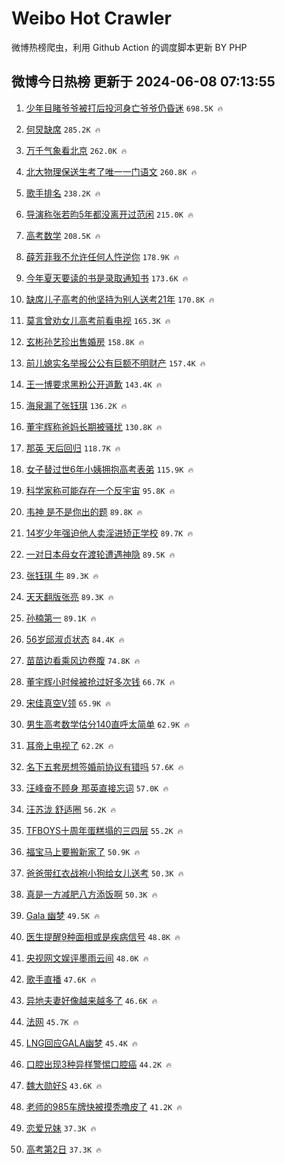 # Weibo Hot Crawler 



微博热榜爬虫，利用 Github Action 的调度脚本更新 BY PHP 


## 微博今日热榜 更新于 2024-06-08 07:13:55 
1. [少年目睹爷爷被打后投河身亡爷爷仍昏迷](https://s.weibo.com/weibo?q=%23%E5%B0%91%E5%B9%B4%E7%9B%AE%E7%9D%B9%E7%88%B7%E7%88%B7%E8%A2%AB%E6%89%93%E5%90%8E%E6%8A%95%E6%B2%B3%E8%BA%AB%E4%BA%A1%E7%88%B7%E7%88%B7%E4%BB%8D%E6%98%8F%E8%BF%B7%23&t=31&band_rank=1&Refer=top) `698.5K 🔥` 

1. [何炅缺席](https://s.weibo.com/weibo?q=%E4%BD%95%E7%82%85%E7%BC%BA%E5%B8%AD&t=31&band_rank=2&Refer=top) `285.2K 🔥` 

1. [万千气象看北京](https://s.weibo.com/weibo?q=%23%E4%B8%87%E5%8D%83%E6%B0%94%E8%B1%A1%E7%9C%8B%E5%8C%97%E4%BA%AC%23&t=31&band_rank=3&Refer=top) `262.0K 🔥` 

1. [北大物理保送生考了唯一一门语文](https://s.weibo.com/weibo?q=%23%E5%8C%97%E5%A4%A7%E7%89%A9%E7%90%86%E4%BF%9D%E9%80%81%E7%94%9F%E8%80%83%E4%BA%86%E5%94%AF%E4%B8%80%E4%B8%80%E9%97%A8%E8%AF%AD%E6%96%87%23&t=31&band_rank=4&Refer=top) `260.8K 🔥` 

1. [歌手排名](https://s.weibo.com/weibo?q=%E6%AD%8C%E6%89%8B%E6%8E%92%E5%90%8D&t=31&band_rank=5&Refer=top) `238.2K 🔥` 

1. [导演称张若昀5年都没离开过范闲](https://s.weibo.com/weibo?q=%23%E5%AF%BC%E6%BC%94%E7%A7%B0%E5%BC%A0%E8%8B%A5%E6%98%805%E5%B9%B4%E9%83%BD%E6%B2%A1%E7%A6%BB%E5%BC%80%E8%BF%87%E8%8C%83%E9%97%B2%23&t=31&band_rank=6&Refer=top) `215.0K 🔥` 

1. [高考数学](https://s.weibo.com/weibo?q=%E9%AB%98%E8%80%83%E6%95%B0%E5%AD%A6&t=31&band_rank=7&Refer=top) `208.5K 🔥` 

1. [薛芳菲我不允许任何人忤逆你](https://s.weibo.com/weibo?q=%E8%96%9B%E8%8A%B3%E8%8F%B2%E6%88%91%E4%B8%8D%E5%85%81%E8%AE%B8%E4%BB%BB%E4%BD%95%E4%BA%BA%E5%BF%A4%E9%80%86%E4%BD%A0&t=31&band_rank=8&Refer=top) `178.9K 🔥` 

1. [今年夏天要读的书是录取通知书](https://s.weibo.com/weibo?q=%23%E4%BB%8A%E5%B9%B4%E5%A4%8F%E5%A4%A9%E8%A6%81%E8%AF%BB%E7%9A%84%E4%B9%A6%E6%98%AF%E5%BD%95%E5%8F%96%E9%80%9A%E7%9F%A5%E4%B9%A6%23&t=31&band_rank=9&Refer=top) `173.6K 🔥` 

1. [缺席儿子高考的他坚持为别人送考21年](https://s.weibo.com/weibo?q=%23%E7%BC%BA%E5%B8%AD%E5%84%BF%E5%AD%90%E9%AB%98%E8%80%83%E7%9A%84%E4%BB%96%E5%9D%9A%E6%8C%81%E4%B8%BA%E5%88%AB%E4%BA%BA%E9%80%81%E8%80%8321%E5%B9%B4%23&t=31&band_rank=10&Refer=top) `170.8K 🔥` 

1. [莫言曾劝女儿高考前看电视](https://s.weibo.com/weibo?q=%23%E8%8E%AB%E8%A8%80%E6%9B%BE%E5%8A%9D%E5%A5%B3%E5%84%BF%E9%AB%98%E8%80%83%E5%89%8D%E7%9C%8B%E7%94%B5%E8%A7%86%23&t=31&band_rank=11&Refer=top) `165.3K 🔥` 

1. [玄彬孙艺珍出售婚房](https://s.weibo.com/weibo?q=%23%E7%8E%84%E5%BD%AC%E5%AD%99%E8%89%BA%E7%8F%8D%E5%87%BA%E5%94%AE%E5%A9%9A%E6%88%BF%23&t=31&band_rank=12&Refer=top) `158.8K 🔥` 

1. [前儿媳实名举报公公有巨额不明财产](https://s.weibo.com/weibo?q=%23%E5%89%8D%E5%84%BF%E5%AA%B3%E5%AE%9E%E5%90%8D%E4%B8%BE%E6%8A%A5%E5%85%AC%E5%85%AC%E6%9C%89%E5%B7%A8%E9%A2%9D%E4%B8%8D%E6%98%8E%E8%B4%A2%E4%BA%A7%23&t=31&band_rank=13&Refer=top) `157.4K 🔥` 

1. [王一博要求黑粉公开道歉](https://s.weibo.com/weibo?q=%23%E7%8E%8B%E4%B8%80%E5%8D%9A%E8%A6%81%E6%B1%82%E9%BB%91%E7%B2%89%E5%85%AC%E5%BC%80%E9%81%93%E6%AD%89%23&t=31&band_rank=14&Refer=top) `143.4K 🔥` 

1. [海泉漏了张钰琪](https://s.weibo.com/weibo?q=%E6%B5%B7%E6%B3%89%E6%BC%8F%E4%BA%86%E5%BC%A0%E9%92%B0%E7%90%AA&t=31&band_rank=15&Refer=top) `136.2K 🔥` 

1. [董宇辉称爸妈长期被骚扰](https://s.weibo.com/weibo?q=%23%E8%91%A3%E5%AE%87%E8%BE%89%E7%A7%B0%E7%88%B8%E5%A6%88%E9%95%BF%E6%9C%9F%E8%A2%AB%E9%AA%9A%E6%89%B0%23&t=31&band_rank=16&Refer=top) `130.8K 🔥` 

1. [那英 天后回归](https://s.weibo.com/weibo?q=%E9%82%A3%E8%8B%B1%20%E5%A4%A9%E5%90%8E%E5%9B%9E%E5%BD%92&t=31&band_rank=17&Refer=top) `118.7K 🔥` 

1. [女子替过世6年小姨拥抱高考表弟](https://s.weibo.com/weibo?q=%23%E5%A5%B3%E5%AD%90%E6%9B%BF%E8%BF%87%E4%B8%966%E5%B9%B4%E5%B0%8F%E5%A7%A8%E6%8B%A5%E6%8A%B1%E9%AB%98%E8%80%83%E8%A1%A8%E5%BC%9F%23&t=31&band_rank=18&Refer=top) `115.9K 🔥` 

1. [科学家称可能存在一个反宇宙](https://s.weibo.com/weibo?q=%23%E7%A7%91%E5%AD%A6%E5%AE%B6%E7%A7%B0%E5%8F%AF%E8%83%BD%E5%AD%98%E5%9C%A8%E4%B8%80%E4%B8%AA%E5%8F%8D%E5%AE%87%E5%AE%99%23&t=31&band_rank=19&Refer=top) `95.8K 🔥` 

1. [韦神 是不是你出的题](https://s.weibo.com/weibo?q=%E9%9F%A6%E7%A5%9E%20%E6%98%AF%E4%B8%8D%E6%98%AF%E4%BD%A0%E5%87%BA%E7%9A%84%E9%A2%98&t=31&band_rank=20&Refer=top) `89.8K 🔥` 

1. [14岁少年强迫他人卖淫进矫正学校](https://s.weibo.com/weibo?q=%2314%E5%B2%81%E5%B0%91%E5%B9%B4%E5%BC%BA%E8%BF%AB%E4%BB%96%E4%BA%BA%E5%8D%96%E6%B7%AB%E8%BF%9B%E7%9F%AB%E6%AD%A3%E5%AD%A6%E6%A0%A1%23&t=31&band_rank=21&Refer=top) `89.7K 🔥` 

1. [一对日本母女在渡轮遭遇神隐](https://s.weibo.com/weibo?q=%E4%B8%80%E5%AF%B9%E6%97%A5%E6%9C%AC%E6%AF%8D%E5%A5%B3%E5%9C%A8%E6%B8%A1%E8%BD%AE%E9%81%AD%E9%81%87%E7%A5%9E%E9%9A%90&t=31&band_rank=22&Refer=top) `89.5K 🔥` 

1. [张钰琪 牛](https://s.weibo.com/weibo?q=%E5%BC%A0%E9%92%B0%E7%90%AA%20%E7%89%9B&t=31&band_rank=23&Refer=top) `89.3K 🔥` 

1. [天天翻版张亮](https://s.weibo.com/weibo?q=%23%E5%A4%A9%E5%A4%A9%E7%BF%BB%E7%89%88%E5%BC%A0%E4%BA%AE%23&t=31&band_rank=24&Refer=top) `89.3K 🔥` 

1. [孙楠第一](https://s.weibo.com/weibo?q=%E5%AD%99%E6%A5%A0%E7%AC%AC%E4%B8%80&t=31&band_rank=25&Refer=top) `89.1K 🔥` 

1. [56岁邱淑贞状态](https://s.weibo.com/weibo?q=%2356%E5%B2%81%E9%82%B1%E6%B7%91%E8%B4%9E%E7%8A%B6%E6%80%81%23&t=31&band_rank=26&Refer=top) `84.4K 🔥` 

1. [苗苗边看乘风边卷腹](https://s.weibo.com/weibo?q=%E8%8B%97%E8%8B%97%E8%BE%B9%E7%9C%8B%E4%B9%98%E9%A3%8E%E8%BE%B9%E5%8D%B7%E8%85%B9&t=31&band_rank=27&Refer=top) `74.8K 🔥` 

1. [董宇辉小时候被抢过好多次钱](https://s.weibo.com/weibo?q=%23%E8%91%A3%E5%AE%87%E8%BE%89%E5%B0%8F%E6%97%B6%E5%80%99%E8%A2%AB%E6%8A%A2%E8%BF%87%E5%A5%BD%E5%A4%9A%E6%AC%A1%E9%92%B1%23&t=31&band_rank=28&Refer=top) `66.7K 🔥` 

1. [宋佳真空V领](https://s.weibo.com/weibo?q=%23%E5%AE%8B%E4%BD%B3%E7%9C%9F%E7%A9%BAV%E9%A2%86%23&t=31&band_rank=29&Refer=top) `65.9K 🔥` 

1. [男生高考数学估分140直呼太简单](https://s.weibo.com/weibo?q=%23%E7%94%B7%E7%94%9F%E9%AB%98%E8%80%83%E6%95%B0%E5%AD%A6%E4%BC%B0%E5%88%86140%E7%9B%B4%E5%91%BC%E5%A4%AA%E7%AE%80%E5%8D%95%23&t=31&band_rank=30&Refer=top) `62.9K 🔥` 

1. [耳帝上电视了](https://s.weibo.com/weibo?q=%E8%80%B3%E5%B8%9D%E4%B8%8A%E7%94%B5%E8%A7%86%E4%BA%86&t=31&band_rank=31&Refer=top) `62.2K 🔥` 

1. [名下五套房想签婚前协议有错吗](https://s.weibo.com/weibo?q=%23%E5%90%8D%E4%B8%8B%E4%BA%94%E5%A5%97%E6%88%BF%E6%83%B3%E7%AD%BE%E5%A9%9A%E5%89%8D%E5%8D%8F%E8%AE%AE%E6%9C%89%E9%94%99%E5%90%97%23&t=31&band_rank=32&Refer=top) `57.6K 🔥` 

1. [汪峰奋不顾身 那英直接忘词](https://s.weibo.com/weibo?q=%E6%B1%AA%E5%B3%B0%E5%A5%8B%E4%B8%8D%E9%A1%BE%E8%BA%AB%20%E9%82%A3%E8%8B%B1%E7%9B%B4%E6%8E%A5%E5%BF%98%E8%AF%8D&t=31&band_rank=33&Refer=top) `57.0K 🔥` 

1. [汪苏泷 舒适圈](https://s.weibo.com/weibo?q=%E6%B1%AA%E8%8B%8F%E6%B3%B7%20%E8%88%92%E9%80%82%E5%9C%88&t=31&band_rank=34&Refer=top) `56.2K 🔥` 

1. [TFBOYS十周年蛋糕塌的三四层](https://s.weibo.com/weibo?q=%23TFBOYS%E5%8D%81%E5%91%A8%E5%B9%B4%E8%9B%8B%E7%B3%95%E5%A1%8C%E7%9A%84%E4%B8%89%E5%9B%9B%E5%B1%82%23&t=31&band_rank=35&Refer=top) `55.2K 🔥` 

1. [福宝马上要搬新家了](https://s.weibo.com/weibo?q=%23%E7%A6%8F%E5%AE%9D%E9%A9%AC%E4%B8%8A%E8%A6%81%E6%90%AC%E6%96%B0%E5%AE%B6%E4%BA%86%23&t=31&band_rank=36&Refer=top) `50.9K 🔥` 

1. [爸爸带红衣战袍小狗给女儿送考](https://s.weibo.com/weibo?q=%23%E7%88%B8%E7%88%B8%E5%B8%A6%E7%BA%A2%E8%A1%A3%E6%88%98%E8%A2%8D%E5%B0%8F%E7%8B%97%E7%BB%99%E5%A5%B3%E5%84%BF%E9%80%81%E8%80%83%23&t=31&band_rank=37&Refer=top) `50.3K 🔥` 

1. [真是一方减肥八方添饭啊](https://s.weibo.com/weibo?q=%23%E7%9C%9F%E6%98%AF%E4%B8%80%E6%96%B9%E5%87%8F%E8%82%A5%E5%85%AB%E6%96%B9%E6%B7%BB%E9%A5%AD%E5%95%8A%23&t=31&band_rank=38&Refer=top) `50.3K 🔥` 

1. [Gala 幽梦](https://s.weibo.com/weibo?q=Gala%20%E5%B9%BD%E6%A2%A6&t=31&band_rank=39&Refer=top) `49.5K 🔥` 

1. [医生提醒9种面相或是疾病信号](https://s.weibo.com/weibo?q=%23%E5%8C%BB%E7%94%9F%E6%8F%90%E9%86%929%E7%A7%8D%E9%9D%A2%E7%9B%B8%E6%88%96%E6%98%AF%E7%96%BE%E7%97%85%E4%BF%A1%E5%8F%B7%23&t=31&band_rank=40&Refer=top) `48.8K 🔥` 

1. [央视网文娱评墨雨云间](https://s.weibo.com/weibo?q=%23%E5%A4%AE%E8%A7%86%E7%BD%91%E6%96%87%E5%A8%B1%E8%AF%84%E5%A2%A8%E9%9B%A8%E4%BA%91%E9%97%B4%23&t=31&band_rank=41&Refer=top) `48.0K 🔥` 

1. [歌手直播](https://s.weibo.com/weibo?q=%23%E6%AD%8C%E6%89%8B%E7%9B%B4%E6%92%AD%23&t=31&band_rank=42&Refer=top) `47.6K 🔥` 

1. [异地夫妻好像越来越多了](https://s.weibo.com/weibo?q=%23%E5%BC%82%E5%9C%B0%E5%A4%AB%E5%A6%BB%E5%A5%BD%E5%83%8F%E8%B6%8A%E6%9D%A5%E8%B6%8A%E5%A4%9A%E4%BA%86%23&t=31&band_rank=43&Refer=top) `46.6K 🔥` 

1. [法网](https://s.weibo.com/weibo?q=%E6%B3%95%E7%BD%91&t=31&band_rank=44&Refer=top) `45.7K 🔥` 

1. [LNG回应GALA幽梦](https://s.weibo.com/weibo?q=%23LNG%E5%9B%9E%E5%BA%94GALA%E5%B9%BD%E6%A2%A6%23&t=31&band_rank=45&Refer=top) `45.4K 🔥` 

1. [口腔出现3种异样警惕口腔癌](https://s.weibo.com/weibo?q=%23%E5%8F%A3%E8%85%94%E5%87%BA%E7%8E%B03%E7%A7%8D%E5%BC%82%E6%A0%B7%E8%AD%A6%E6%83%95%E5%8F%A3%E8%85%94%E7%99%8C%23&t=31&band_rank=46&Refer=top) `44.2K 🔥` 

1. [魏大勋好S](https://s.weibo.com/weibo?q=%23%E9%AD%8F%E5%A4%A7%E5%8B%8B%E5%A5%BDS%23&t=31&band_rank=47&Refer=top) `43.6K 🔥` 

1. [老师的985车牌快被摸秃噜皮了](https://s.weibo.com/weibo?q=%23%E8%80%81%E5%B8%88%E7%9A%84985%E8%BD%A6%E7%89%8C%E5%BF%AB%E8%A2%AB%E6%91%B8%E7%A7%83%E5%99%9C%E7%9A%AE%E4%BA%86%23&t=31&band_rank=48&Refer=top) `41.2K 🔥` 

1. [恋爱兄妹](https://s.weibo.com/weibo?q=%E6%81%8B%E7%88%B1%E5%85%84%E5%A6%B9&t=31&band_rank=49&Refer=top) `37.3K 🔥` 

1. [高考第2日](https://s.weibo.com/weibo?q=%23%E9%AB%98%E8%80%83%E7%AC%AC2%E6%97%A5%23&t=31&band_rank=50&Refer=top) `37.3K 🔥` 

